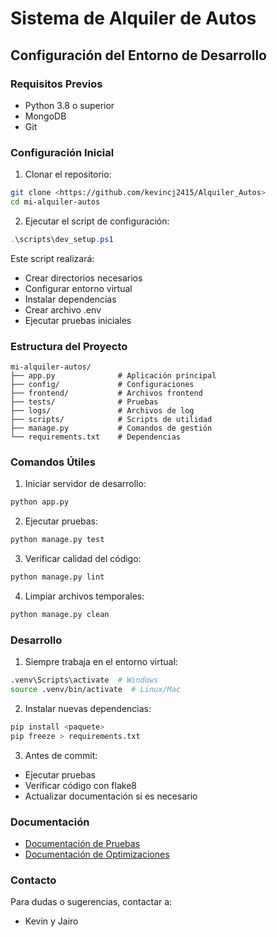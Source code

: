 # Sistema de Alquiler de Autos

## Configuración del Entorno de Desarrollo

### Requisitos Previos
- Python 3.8 o superior
- MongoDB
- Git

### Configuración Inicial

1. Clonar el repositorio:
```bash
git clone <https://github.com/kevincj2415/Alquiler_Autos>
cd mi-alquiler-autos
```

2. Ejecutar el script de configuración:
```powershell
.\scripts\dev_setup.ps1
```

Este script realizará:
- Crear directorios necesarios
- Configurar entorno virtual
- Instalar dependencias
- Crear archivo .env
- Ejecutar pruebas iniciales

### Estructura del Proyecto
```
mi-alquiler-autos/
├── app.py              # Aplicación principal
├── config/             # Configuraciones
├── frontend/           # Archivos frontend
├── tests/              # Pruebas
├── logs/               # Archivos de log
├── scripts/            # Scripts de utilidad
├── manage.py           # Comandos de gestión
└── requirements.txt    # Dependencias
```

### Comandos Útiles

1. Iniciar servidor de desarrollo:
```bash
python app.py
```

2. Ejecutar pruebas:
```bash
python manage.py test
```

3. Verificar calidad del código:
```bash
python manage.py lint
```

4. Limpiar archivos temporales:
```bash
python manage.py clean
```

### Desarrollo

1. Siempre trabaja en el entorno virtual:
```bash
.venv\Scripts\activate  # Windows
source .venv/bin/activate  # Linux/Mac
```

2. Instalar nuevas dependencias:
```bash
pip install <paquete>
pip freeze > requirements.txt
```

3. Antes de commit:
- Ejecutar pruebas
- Verificar código con flake8
- Actualizar documentación si es necesario

### Documentación
- [Documentación de Pruebas](documentacion_pruebas.md)
- [Documentación de Optimizaciones](documentacion_optimizacion.md)

### Contacto
Para dudas o sugerencias, contactar a:
- Kevin y Jairo
